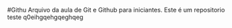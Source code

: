 #Githu
Arquivo da aula de Git e Github para iniciantes.
	Este é um repositorio teste
q0eihgqehgqeghqeg


